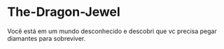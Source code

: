 # The-Dragon-Jewel
Você está em um mundo desconhecido e descobri que vc precisa pegar diamantes para sobreviver.
